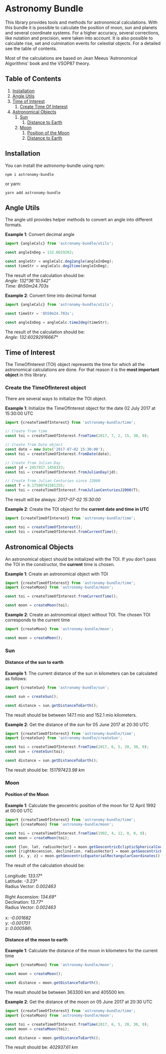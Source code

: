 # Astronomy Bundle

This library provides tools and methods for astronomical calculations.
With this bundle it is possible to calculate the position of moon, sun and planets and several coordinate systems.
For a higher accuracy, several corrections, like nutation and precision, were taken into account.
It is also possible to calculate rise, set and culmination events for celestial objects.
For a detailed see the table of contents.

Most of the calculations are based on Jean Meeus 'Astronomical Algorithms' book and the VSOP87 theory.

## Table of Contents  
1.  [Installation](#installation)
2. [Angle Utils](#angle-utils)
3. [Time of Interest](#toi)
    1. [Create Time Of Interest](#create-time-of-interest)
4. [Astronomical Objects](#astronomical-objects)
    1. [Sun](#sun)
        1. [Distance to Earth](#sun-distance-to-earth)
    2. [Moon](#moon)
        1. [Position of the Moon](#moon-position)
        2. [Distance to Earth](#moon-distance-to-earth)

## <a name="installation"></a>Installation

You can install the astronomy-bundle using npm:
```
npm i astronomy-bundle
```
or yarn:

```
yarn add astronomy-bundle
```

## <a name="angle-utils"></a> Angle Utils

The angle util provides helper methods to convert an angle into different formats.

**Example 1**: Convert decimal angle

```javascript
import {angleCalc} from 'astronomy-bundle/utils';

const angleInDeg = 132.6029282;

const angleStr = angleCalc.deg2angle(angleInDeg);
const timeStr = angleCalc.deg2time(angleInDeg);
```

The result of the calculation should be:\
*Angle: 132°36'10.542"*\
*Time: 8h50m24.703s*

**Example 2**: Convert time into decimal format

```javascript
import {angleCalc} from 'astronomy-bundle/utils';

const timeStr = '8h50m24.703s';

const angleInDeg = angleCalc.time2deg(timeStr);
```

The result of the calculation should be:\
*Angle: 132.60292916667°*

## <a name="toi"></a> Time of Interest

The TimeOfInterest (TOI) object represents the time for which all the astronomical calculations are done.
For that reason it is the **most important object** in this library.

### <a name="create-time-of-interest"></a> Create the TimeOfInterest object

There are several ways to initialize the TOI object.

**Example 1**: Initialize the TimeOfInterest object for the date 02 July 2017 at 15:30:00 UTC

```javascript
import {createTimeOfInterest} from 'astronomy-bundle/time';

// Create from time
const toi = createTimeOfInterest.fromTime(2017, 7, 2, 15, 30, 0);

// Create from Date object
const date = new Date('2017-07-02 15:30:00');
const toi = createTimeOfInterest.fromDate(date);

// Create from Julian Day
const jd = 2457937.1458333;
const toi = createTimeOfInterest.fromJulianDay(jd);

// Create from Julian Centuries since J2000
const T = 0.17500741501255;
const toi = createTimeOfInterest.fromJulianCenturiesJ2000(T);
```

The result will be always: *2017-07-02 15:30:00*

**Example 2**: Create the TOI object for the **current date and time in UTC**

```javascript
import {createTimeOfInterest} from 'astronomy-bundle/time';

const toi = createTimeOfInterest();
const toi = createTimeOfInterest.fromCurrentTime();
```

## <a name="astronomical-objects"></a> Astronomical Objects

An astronomical object should be initialized with the TOI. If you don't pass the TOI in the constructor, the
**current** time is chosen.

**Example 1**: Create an astronomical object with TOI

```javascript
import {createTimeOfInterest} from 'astronomy-bundle/time';
import {createMoon} from 'astronomy-bundle/moon';

const toi = createTimeOfInterest.fromCurrentTime();

const moon = createMoon(toi);
```

**Example 2**: Create an astronomical object without TOI. The chosen TOI corresponds to the current time

```javascript
import {createMoon} from 'astronomy-bundle/moon';

const moon = createMoon();
```

### <a name="sun"></a> Sun

#### <a name="sun-distance-to-earth"></a> Distance of the sun to earth

**Example 1**: The current distance of the sun in kilometers can be calculated as follows:

```javascript
import {createSun} from 'astronomy-bundle/sun';

const sun = createSun();

const distance = sun.getDistanceToEarth();
```

The result should be between 147.1 mio and 152.1 mio kilometers.

**Example 2**: Get the distance of the sun for 05 June 2017 at 20:30 UTC

```javascript
import {createTimeOfInterest} from 'astronomy-bundle/time';
import {createSun} from 'astronomy-bundle/createSun';

const toi = createTimeOfInterest.fromTime(2017, 6, 5, 20, 30, 0);
const sun = createSun(toi);

const distance = sun.getDistanceToEarth();
```

The result should be: *151797423.98 km*

### <a name="moon"></a> Moon

#### <a name="moon-position"></a> Position of the Moon

**Example 1**: Calculate the geocentric position of the moon for 12 April 1992 at 00:00 UTC

```javascript
import {createTimeOfInterest} from 'astronomy-bundle/time';
import {createMoon} from 'astronomy-bundle/moon';

const toi = createTimeOfInterest.fromTime(1992, 4, 12, 0, 0, 0);
const moon = createMoon(toi);

const {lon, lat, radiusVector} = moon.getGeocentricEclipticSphericalCoordinates();
const {rightAscension, declination, radiusVector} = moon.getGeocentricEquatorialSphericalCoordinates();
const {x, y, z} = moon.getGeocentricEquatorialRectangularCoordinates();
```

The result of the calculation should be:\
\
Longitude: *133.17°*\
Latitude: *-3.23°*\
Radius Vector: *0.002463*\
\
Right Ascension: *134.69°*\
Declination: *13.77°*\
Radius Vector: *0.002463*\
\
x: *-0.001682*\
y: *-0.001701*\
z: *0.000586*\

#### <a name="moon-distance-to-earth"></a> Distance of the moon to earth

**Example 1**: Calculate the distance of the moon in kilometers for the current time

```javascript
import {createMoon} from 'astronomy-bundle/moon';

const moon = createMoon();

const distance = moon.getDistanceToEarth();
```

The result should be between 363300 km and 405500 km.

**Example 2**: Get the distance of the moon on 05 June 2017 at 20:30 UTC

```javascript
import {createTimeOfInterest} from 'astronomy-bundle/time';
import {createMoon} from 'astronomy-bundle/moon';

const toi = createTimeOfInterest.fromTime(2017, 6, 5, 20, 30, 0);
const moon = createMoon(toi);

const distance = moon.getDistanceToEarth();
```

The result should be: *402937.61 km*
